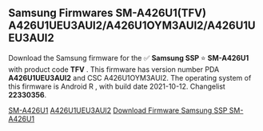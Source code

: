 <h2>Samsung Firmwares SM-A426U1(TFV) A426U1UEU3AUI2/A426U1OYM3AUI2/A426U1UEU3AUI2</h2>
Download the Samsung firmware for the ✅ <strong>Samsung SSP </strong> ⭐ <strong>SM-A426U1</strong> with product code <strong>TFV</strong> . This firmware has version number PDA <strong>A426U1UEU3AUI2</strong> and CSC A426U1OYM3AUI2. The operating system of this firmware is Android R , with build date 2021-10-12. Changelist <strong>22330356</strong>.


[SM-A426U1](https://samfirm.shop/samsung/model/SM-A426U1)
[A426U1UEU3AUI2](https://samfirm.shop/samsung/pda/A426U1UEU3AUI2)
[Download Firmware Samsung SSP SM-A426U1](https://samfirm.shop/samsung/firmware/464002)
